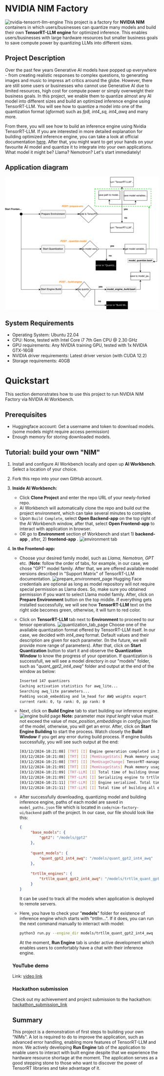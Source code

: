 # NVIDIA NIM Factory

![nvidia-tensorrt-llm-engine](https://developer.download.nvidia.com/images/tensor-rt-llm-630x354.jpg)
This project is a factory for __NVIDIA NIM__ containers in which users/businesses can quantize many models and build their own __TensorRT-LLM engine__ for optimized inference. This enables users/businesses with large hardware resources but smaller business goals to save compute power by quantizing LLMs into different sizes. 

## Project Description
Over the past few years Generative AI models have popped up everywhere - from creating realistic responses to complex questions, to generating images and music to impress art critics around the globe. However, there are still some users or businesses who cannot use Generative AI due to limited resources, high cost for compute power or simply overweight their business goals. In this project, we enable them to quantize almost any AI model into different sizes and build an optimized inference engine using TensorRT-LLM. You will see how to quantize a model into one of the quantization format (*qformat*) such as *fp8, int4_sq, int4_awq* and many more.

From there, you will see how to build an inference engine using Nvidia TensorRT-LLM. If you are interested in more detailed explanation for building optimized inference engine, you can take a look at official documentation [here](https://nvidia.github.io/TensorRT-LLM/overview.html). After that, you might want to get your hands on your favourite AI model and quantize it to integrate into your own applications. What model it might be? Llama? Nemotron? Let's start immediately!

## Application diagram
![diagram](https://github.com/Rahman2001/nim-factory/blob/main/application%20diagram.drawio.svg)

## System Requirements
- Operating System: Ubuntu 22.04
- CPU: None, tested with Intel Core i7 7th Gen CPU @ 2.30 GHz
- GPU requirements: Any NVIDIA training GPU, tested with 1x NVIDIA GTX-16GB
- NVIDIA driver requirements: Latest driver version (with CUDA 12.2)
- Storage requirements: 40GB

# Quickstart
This section demonstrates how to use this project to run NVIDIA NIM Factory via NVIDIA AI Workbench. 

## Prerequisites

- Huggingface account: Get a username and token to download models. (some models might require access permission)
- Enough memory for storing downloaded models.

## Tutorial: build your own "NIM"
1. Install and configure AI Workbench locally and open up __AI Workbench__. Select a location of your choice.
2. Fork this repo into your own GitHub account.
3. __Inside AI Workbench:__
    - Click __Clone Project__ and enter the repo URL of your newly-forked repo.
    - AI Workbench will automatically clone the repo and build out the project environment, which can take several minutes to complete.
    - Upon `Build Complete`, select __Open Backend-app__ on the top right of the AI Workbench window, after that, select __Open Frontend-app__ to interact with application in browser.
    - OR go to __Environment__ section of Workbench and start 1) __backend-app__ , after, 2) __frontend-app__ .
      ![environment tab](https://github.com/Rahman2001/nim-factory/blob/main/data/backend-app-start.PNG)
4. __In the Frontend-app:__
   - Choose your desired family model, such as _Llama, Nemotron, GPT_ etc. (__Note__: follow the order of tabs, for example, in our case, we chose "GPT" model family. After that, we are offered available model versions described in "Support Matrix" of TensorRT-LLM documentation.
     ![prepare_environment_page](https://github.com/Rahman2001/nim-factory/blob/main/data/prep_env_ui.PNG)
     Hugging Face credentials are optional as long as model repository will not require special permission as Llama does. So, make sure you obtained permission if you want to select Llama model family. After, click on __Prepare Environment__ button on the top middle. If everything gets installed successfully, we will see how __TensorRT-LLM__ text on the right side becomes green, otherwise, it will turn to red color.
   - Click on __TensorRT-LLM__ tab next to __Environment__ to proceed to our tensor operations.
     ![quantization_tab_page](https://github.com/Rahman2001/nim-factory/blob/main/data/quant_page_ui.PNG)
     Choose one of the available quantization format offered by TensorRT-LLM itself. In our case, we decided with _int4_awq_ format. Default values and their description are given for each parameter. (In the future, we will provide more range of parameters). After that, click on __Start Quantization__ button to start it and observe the __Quantization Window__ to know the progress of your operation. If quantization is successfull, we will see a model directory in our "models" folder, such as "_quant_gpt2_int4_awq_" folder and output at the end of the window as below:
     ```bash
     Inserted 147 quantizers
     Caching activation statistics for awq_lite...
     Searching awq_lite parameters...
     Padding vocab_embedding and lm_head for AWQ weights export
     current rank: 0, tp rank: 0, pp rank: 0
     ```
   - Next, click on __Build Engine__ tab to start building our inference engine.
     ![engine build page](https://github.com/Rahman2001/nim-factory/blob/main/data/build_engine_page_ui.PNG)
     __Note:__ parameter _max input lenght_ value must not exceed the value of _max_position_embeddings_ in _config.json_ file of the model, otherwise, you will get an error.
     After, click on __Start Engine Building__ to start the process. Watch closely the __Build Window__ if you get any error during build process. If engine builds successfully, you will see such output at the end:
     ```bash
     [03/12/2024-10:21:08] [TRT] [I] Engine generation completed in 35.9738 seconds.
     [03/12/2024-10:21:08] [TRT] [I] [MemUsageStats] Peak memory usage of TRT CPU/GPU memory allocators: CPU 212 MiB, GPU 775 MiB
     [03/12/2024-10:21:08] [TRT] [I] [MemUsageChange] TensorRT-managed allocation in building engine: CPU +0, GPU +775, now: CPU 0, GPU 775 (MiB)
     [03/12/2024-10:21:09] [TRT] [I] [MemUsageStats] Peak memory usage during Engine building and serialization: CPU: 6600 MiB
     [03/12/2024-10:21:09] [TRT-LLM] [I] Total time of building Unnamed Network 0: 00:00:36
     [03/12/2024-10:21:09] [TRT-LLM] [I] Serializing engine to trtllm_quant_gpt2_int4_awq/trtllm-engine/trrank0.engine...
     [03/12/2024-10:21:11] [TRT-LLM] [I] Engine serialized. Total time: 00:00:02
     [03/12/2024-10:21:11] [TRT-LLM] [I] Total time of building all engines: 00:00:41
     ```
   - After successfully downloading, quantizing model and building inference engine, paths of each model are saved in <code>model_paths.json</code> file which is located in <code>code/nim-factory-ui/backend</code> path of the project. In our case, our file should look like this:
     ```json
     {
          "base_models": {
              "gpt2": "/models/gpt2"
          },
     
          "quant_models": {
              "quant_gpt2_int4_awq": "/models/quant_gpt2_int4_awq"
          },
     
          "trtllm_engines": {
              "trtllm_quant_gpt2_int4_awq": "/models/trtllm_quant_gpt2_int4_awq"
          }
     }
     ```
     It can be used to track all the models when application is deployed to remote servers.
     
   - Here, you have to check your "__models__" folder for existence of inference engine which starts with "_trtllm_...". If it does, you can run the next command manually to interract with model:
     ```bash
     python3 run.py --engine_dir models/trtllm_quant_gpt2_int4_awq
     ```
     At the moment, __Run Engine__ tab is under active development which enables users to comfortably have a chat with their inference engine.

   ### YouTube demo
   Link: [video link](https://youtu.be/wM6zBFYWE9s)

   ### Hackathon submission
   Check out my achievement and project submission to the hackathon: [hackathon_submission_link](https://devpost.com/software/nvidia-nim-factory)

   ## Summary

   This project is a demonstration of first steps to building your own "NIMs". A lot is required to do to improve the application, such as advanced error handling, enabling more features of TensorRT-LLM and more. We actively developing __Run Engine__ tab of the application to enable users to interact with built engine despite that we experience the hardware resource shortage at the moment. The application serves as a good stepping stone to those who want to discover the power of TensorRT libraries and take advantage of it.
